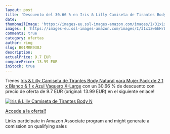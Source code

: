 ```yaml
---
layout: post
title: 'Descuento del 30.66 % en Iris & Lilly Camiseta de Tirantes Body N'
date: 
thumbnailImage: 'https://images-eu.ssl-images-amazon.com/images/I/31x1zw6hHrL._SL200_.jpg'
images: [ 'https://images-eu.ssl-images-amazon.com/images/I/31x1zw6hHrL._SL200_.jpg' ]
comments: true
category: ofertas
author: ring
slug: B01MRK938J
description:
actualPrice: 9.7 EUR
comparePrice: 13.99 EUR
inStock: true
---
```


Tienes [Iris & Lilly Camiseta de Tirantes Body Natural para Mujer  Pack de 2  1 x Blanco & 1 x Azul Vaquero  X-Large](https://www.amazon.es/dp/B01MRK938J/?tag=tolees-21) con un 30.66 % de descuento con precio de oferta de 9.7 EUR (original: 13.99 EUR) en el siguiente enlace!

[![Iris & Lilly Camiseta de Tirantes Body N](https://images-eu.ssl-images-amazon.com/images/I/31x1zw6hHrL._SL200_.jpg)](https://www.amazon.es/dp/B01MRK938J/?tag=tolees-21)

[Accede a la oferta!!](https://www.amazon.es/dp/B01MRK938J/?tag=tolees-21)

Links participate in Amazon Associate program and might generate a comission on qualifying sales


